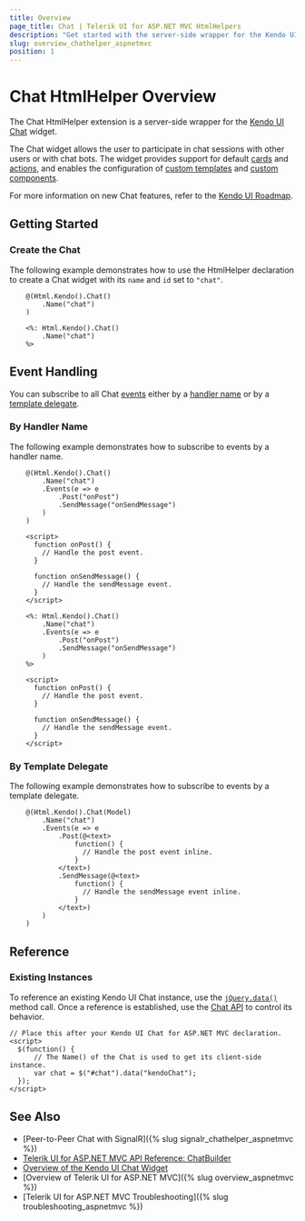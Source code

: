 ```yaml
---
title: Overview
page_title: Chat | Telerik UI for ASP.NET MVC HtmlHelpers
description: "Get started with the server-side wrapper for the Kendo UI Chat widget for ASP.NET MVC."
slug: overview_chathelper_aspnetmvc
position: 1
---
```


# Chat HtmlHelper Overview

The Chat HtmlHelper extension is a server-side wrapper for the [Kendo UI Chat](https://demos.telerik.com/kendo-ui/chat/index) widget.

The Chat widget allows the user to participate in chat sessions with other users or with chat bots. The widget provides support for default [cards](http://docs.telerik.com/kendo-ui/controls/conversational-ui/chat/overview#default-cards) and [actions](http://docs.telerik.com/kendo-ui/controls/conversational-ui/chat/overview#default-actions), and enables the configuration of [custom templates](http://docs.telerik.com/kendo-ui/controls/conversational-ui/chat/overview#custom-templates) and [custom components](http://docs.telerik.com/kendo-ui/controls/conversational-ui/chat/overview#custom-components).

For more information on new Chat features, refer to the [Kendo UI Roadmap](http://www.telerik.com/support/whats-new/kendo-ui-web/roadmap).

## Getting Started

### Create the Chat

The following example demonstrates how to use the HtmlHelper declaration to create a Chat widget with its `name` and `id` set to `"chat"`.

```Razor
	@(Html.Kendo().Chat()
		.Name("chat")
	)
```
```ASPX
	<%: Html.Kendo().Chat()
		.Name("chat")
	%>
```

## Event Handling

You can subscribe to all Chat [events](http://docs.telerik.com/kendo-ui/api/javascript/ui/chat) either by a [handler name](#by-handler-name) or by a [template delegate](#by-template-delegate).

### By Handler Name

The following example demonstrates how to subscribe to events by a handler name.

```Razor
	@(Html.Kendo().Chat()
		.Name("chat")
		.Events(e => e
			.Post("onPost")
			.SendMessage("onSendMessage")
		)
	)

	<script>
	  function onPost() {
		// Handle the post event.
	  }

	  function onSendMessage() {
		// Handle the sendMessage event.
	  }
	</script>
```
```ASPX
	<%: Html.Kendo().Chat()
		.Name("chat")
		.Events(e => e
			.Post("onPost")
			.SendMessage("onSendMessage")
		)
	%>

	<script>
	  function onPost() {
		// Handle the post event.
	  }

	  function onSendMessage() {
		// Handle the sendMessage event.
	  }
	</script>
```

### By Template Delegate

The following example demonstrates how to subscribe to events by a template delegate.

```Razor
	@(Html.Kendo().Chat(Model)
		.Name("chat")
		.Events(e => e
			.Post(@<text>
				function() {
				  // Handle the post event inline.
				}
			</text>)
			.SendMessage(@<text>
				function() {
				  // Handle the sendMessage event inline.
				}
			</text>)
		)
	)
```

## Reference

### Existing Instances

To reference an existing Kendo UI Chat instance, use the [`jQuery.data()`](http://api.jquery.com/jQuery.data/) method call. Once a reference is established, use the [Chat API](http://docs.telerik.com/kendo-ui/api/javascript/ui/chat#methods) to control its behavior.

	// Place this after your Kendo UI Chat for ASP.NET MVC declaration.
	<script>
	  $(function() {
		  // The Name() of the Chat is used to get its client-side instance.
		  var chat = $("#chat").data("kendoChat");
	  });
	</script>

## See Also

* [Peer-to-Peer Chat with SignalR]({% slug signalr_chathelper_aspnetmvc %})
* [Telerik UI for ASP.NET MVC API Reference: ChatBuilder](/api/Kendo.Mvc.UI.Fluent/ChatBuilder)
* [Overview of the Kendo UI Chat Widget](http://docs.telerik.com/kendo-ui/controls/conversational-ui/chat/overview)
* [Overview of Telerik UI for ASP.NET MVC]({% slug overview_aspnetmvc %})
* [Telerik UI for ASP.NET MVC Troubleshooting]({% slug troubleshooting_aspnetmvc %})
